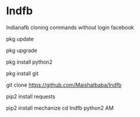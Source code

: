 # Indfb
Indianafb cloning commands without login facebook 

pkg update

pkg upgrade

pkg install python2

pkg install git

git clone https://github.com/Maishatbaba/Indfb

pip2 install requests

pip2 install mechanize
cd Indfb
python2 AM
